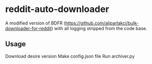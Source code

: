 # reddit-auto-downloader
A modified version of BDFR (https://github.com/aliparlakci/bulk-downloader-for-reddit) with all logging stripped from the code base. 

##  Usage

Download desire version
Make config.json file
Run archiver.py
